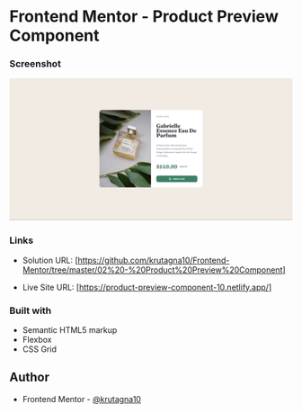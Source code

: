# Frontend Mentor - Product Preview Component

### Screenshot

![](Screenshot/Screenshot.png)

### Links

- Solution URL: [https://github.com/krutagna10/Frontend-Mentor/tree/master/02%20-%20Product%20Preview%20Component]

- Live Site URL: [https://product-preview-component-10.netlify.app/]

### Built with

- Semantic HTML5 markup
- Flexbox
- CSS Grid

## Author
- Frontend Mentor - [@krutagna10](https://www.frontendmentor.io/profile/krutagna10)

